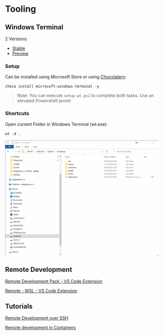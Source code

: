 # Tooling

## Windows Terminal

2 Versions:

- [Stable](https://aka.ms/terminal)
- [Preview](https://aka.ms/terminal-preview)

### Setup

Can be installed using Microsoft Store or using [Chocolatery](https://chocolatey.org/):

```
choco install microsoft-windows-terminal -y
```

> Note: You can execute `setup-wt.ps1` to complete both tasks. Use an elevated Powershell promt

### Shortcuts

Open current Folder in Windows Terminal (wt.exe):

```
wt -d .
```

![wt](../_images/wt.gif)


## Remote Development

[Remote Development Pack - VS Code Extension](https://marketplace.visualstudio.com/items?itemName=ms-vscode-remote.vscode-remote-extensionpack)

[Remote - WSL - VS Code Extension](https://marketplace.visualstudio.com/items?itemName=ms-vscode-remote.remote-wsl)

## Tutorials

[Remote Development over SSH](https://code.visualstudio.com/docs/remote/ssh-tutorial)

[Remote development in Containers](https://code.visualstudio.com/docs/remote/containers-tutorial)
